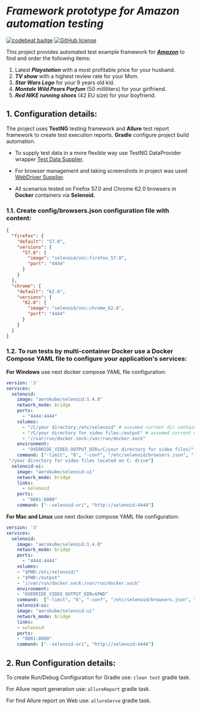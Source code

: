 # _Framework prototype for Amazon automation testing_ 

[![codebeat badge](https://codebeat.co/badges/5a472cbd-e98e-4391-ab4d-4d431ca5a53f)](https://codebeat.co/projects/github-com-mkgerasimenko-framework-testng-master)
[![GitHub license](https://img.shields.io/badge/license-Apache%202-blue.svg)](https://goo.gl/9GLmMZ)

This project provides automated test example framework for [**_Amazon_**](https://www.amazon.com/) to find and order the following items:

1. Latest **_Playstation_** with a most profitable price for your husband.
2. **_TV show_** with a highest review rate for your Mom.
3. **_Star Wars Lego_** for your 9 years old kid.
4. **_Montale Wild Pears Parfum_** (50 milliliters) for your girlfriend.
5. **_Red NIKE running shoes_** (42 EU size) for your boyfriend.

## 1. Configuration details:
The project uses **TestNG**  testing framework and **Allure** test report framework to create test execution reports.
**Gradle** configure project build automation.

- To supply test data in a more flexible way use TestNG DataProvider wrapper [Test Data Supplier](https://github.com/sskorol/test-data-supplier).

- For browser management and taking screenshots in project was used [WebDriver Supplier](https://github.com/sskorol/webdriver-supplier).

- All scenarios tested on  Firefox 57.0  and Chrome 62.0 browsers in **Docker** containers via **Selenoid.**

### 1.1. Create config/browsers.json configuration file with content:

```json
{
  "firefox": {
    "default": "57.0",
    "versions": {
      "57.0": {
        "image": "selenoid/vnc:firefox_57.0",
        "port": "4444"
      }
    }
  },
  "chrome": {
    "default": "62.0",
    "versions": {
      "62.0": {
        "image": "selenoid/vnc:chrome_62.0",
        "port": "4444"
      }
    }
  }
}
```

### 1.2. To run tests by multi-container Docker use a Docker Compose YAML file to configure your application's services:
**For Windows** use next docker compose YAML file configuration:

```yaml
version: '3'
services:
  selenoid:
    image: "aerokube/selenoid:1.4.0"
    network_mode: bridge
    ports:
      - "4444:4444"
    volumes:
      - "/C/your directory:/etc/selenoid" # assumed current dir contains browsers.json located on C: drive
      - "/C/your directory for video files:/output" # assumed current dir contains video files located on C: drive
      - "//var/run/docker.sock:/var/run/docker.sock"
    environment:
      - "OVERRIDE_VIDEO_OUTPUT_DIR=/C/your directory for video files/"
    command: ["-limit", "6", "-conf", "/etc/selenoid/browsers.json", "-video-output-dir",
 "/your directory for video files located on C: drive"]
  selenoid-ui:
    image: "aerokube/selenoid-ui"
    network_mode: bridge
    links:
      - selenoid
    ports:
      - "8081:8080"
    command: ["--selenoid-uri", "http://selenoid:4444"]
```

**For Mac and Linux** use next docker compose YAML file configuration:

```yaml
version: '3'
services:
  selenoid:
    image: "aerokube/selenoid:1.4.0"
    network_mode: bridge
    ports:
      - "4444:4444"
    volumes:
    - "$PWD:/etc/selenoid/"
    - "$PWD:/output"
    - "//var/run/docker.sock:/var/run/docker.sock"
    environment:
    - "OVERRIDE_VIDEO_OUTPUT_DIR=$PWD"
    command:  ["-limit", "6", "-conf", "/etc/selenoid/browsers.json", "-video-output-dir", "/output"]
    selenoid-ui:
    image: "aerokube/selenoid-ui"
    network_mode: bridge
    links:
    - selenoid
    ports:
    - "8081:8080"
    command: ["--selenoid-uri", "http://selenoid:4444"]
```

## 2. Run Configuration details:

To create Run/Debug Configuration for Gradle use: 
`clean test` gradle task. 

For Allure report generation use:
`allureReport` gradle task.

For find Allure report on Web use: 
`allureServe` gradle task.
